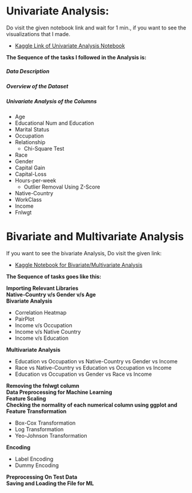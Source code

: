 # Univariate Analysis:
Do visit the given notebook link and wait for 1 min., if you want to see the visualizations that I made.
 - [Kaggle Link of Univariate Analysis Notebook](https://www.kaggle.com/gauravkumar008/univariate-analysis-with-plotly)

**The Sequence of the tasks I followed in the Analysis is:**

##### Data Description
##### Overview of the Dataset
##### Univariate Analysis of the Columns
 - Age
 - Educational Num and Education
 - Marital Status
 - Occupation
 - Relationship
   - Chi-Square Test
 - Race 
 - Gender
 - Capital Gain
 - Capital-Loss
 - Hours-per-week
   - Outlier Removal Using Z-Score
 - Native-Country
 - WorkClass
 - Income
 - Fnlwgt


# Bivariate and Multivariate Analysis
If you want to see the bivariate Analysis, Do visit the given link:
 - [Kaggle Notebook for Bivariate/Multivariate Analysis](https://www.kaggle.com/gauravkumar008/bivariate-multivariate-encoding-techniques)

**The Sequence of tasks goes like this:**

**Importing Relevant Libraries**<br>
**Native-Country v/s Gender v/s Age**<br>
**Bivariate Analysis**
 - Correlation Heatmap
 - PairPlot
 - Income v/s Occupation
 - Income v/s Native Country
 - Income v/s Education

**Multivariate Analysis**

 - Education vs Occupation vs Native-Country vs Gender vs Income
 - Race vs Native-Country vs Education vs Occupation vs Income
 - Education vs Occupation vs Gender vs Race vs Income

**Removing the fnlwgt column**<br>
**Data Preprocessing for Machine Learning**<br>
**Feature Scaling**<br>
**Checking the normality of each numerical column using ggplot and Feature Transformation**<br>
 - Box-Cox Transformation
 - Log Transformation
 - Yeo-Johnson Transformation

**Encoding**
 - Label Encoding
 - Dummy Encoding

**Preprocessing On Test Data**<br>
**Saving and Loading the File for ML**
